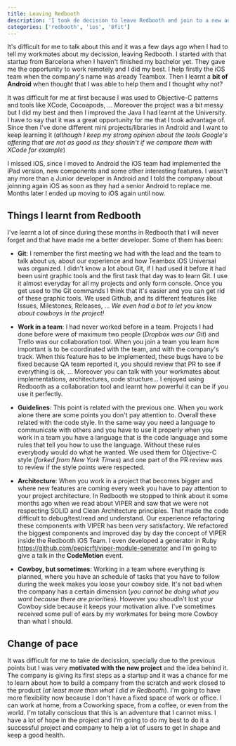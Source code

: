 ```yaml
---
title: Leaving Redbooth
description: 'I took de decision to leave Redbooth and join to a new adventure. I explain here the reasons, everything I learned from there and my expectations for 8fit'
categories: ['redbooth', 'ios', '8fit']
---
```


It's difficult for me to talk about this and it was a few days ago when I had to tell my workmates about my decission, leaving Redbooth. I started with that startup from Barcelona when I haven't finished my bachelor yet. They gave me the opportunity to work remotely and I did my best. I help firstly the iOS team when the company's name was aready Teambox. Then I learnt a **bit of Android** when thought that I was able to help them and I thought why not?

It was difficult for me at first because I was used to Objective-C patterns and tools like XCode, Cocoapods, ... Moreover the project was a bit messy but I did my best and then I improved the Java I had learnt at the University. I have to say that it was a great opportunity for me that I took advantage of. Since then I've done different mini projects/libraries in Android and I want to keep learning it (_although I keep my strong opinion about the tools Google's offering that are not as good as they shouln't if we compare them with XCode for example_)

I missed iOS, since I moved to Android the iOS team had implemented the iPad version, new components and some other interesting features. I wasn't any more than a Junior developer in Android and I told the company about joinning again iOS as soon as they had a senior Android to replace me. Months later I ended up moving to iOS again until now.

## Things I learnt from Redbooth

I've learnt a lot of since during these months in Redbooth that I will never forget and that have made me a better developer. Some of them has been:

- **Git**: I remember the first meeting we had with the lead and the team to talk about us, about our experience and how Teambox iOS Universal was organized. I didn't know a lot about Git, if I had used it before it had been usint graphic tools and the first task that day was to learn Git. I use it almost everyday for all my projects and only form console. Once you get used to the Git commands I think that it's easier and you can get rid of these graphic tools. We used Github, and its different features like Issues, Milestones, Releases, ... _We even had a bot to let you know about cowboys in the project!_

- **Work in a team**: I had never worked before in a team. Projects I had done before were of maximum two people (_Dropbox was our Git_) and Trello was our collaboration tool. When you join a team you learn how important is to be coordinated with the team, and with the company's track. When this feature has to be implemented, these bugs have to be fixed because QA team reported it, you should review that PR to see if everything is ok, ... Moreover you can talk with your workmates about implementations, architectures, code structure... I enjoyed using Redbooth as a collaboration tool and learnt how powerful it can be if you use it perfectly.

- **Guidelines**: This point is related with the previous one. When you work alone there are some points you don't pay attention to. Overall these related with the code style. In the same way you need a language to communicate with others and you have to use it properly when you work in a team you have a language that is the code language and some rules that tell you how to use the language. Without these rules everybody would do what he wanted. We used them for Objective-C style (_forked from New York Times_) and one part of the PR review was to review if the style points were respected.

- **Architecture**: When you work in a project that becomes bigger and where new features are coming every week you have to pay attention to your project architecture. In Redbooth we stopped to think about it some months ago when we read about VIPER and saw that we were not respecting SOLID and Clean Architecture principles. That made the code difficult to debug/test/read and understand. Our experience refactoring these components with VIPER has been very satisfactory. We refactored the biggest components and improved day by day the concept of VIPER inside the Redbooth iOS Team. I even developed a generator in Ruby https://github.com/pepicrft/viper-module-generator and I'm going to give a talk in the **CodeMotion** event.

- **Cowboy, but sometimes**: Working in a team where everything is planned, where you have an schedule of tasks that you have to follow during the week makes you loose your cowboy side. It's not bad when the company has a certain dimension (_you cannot be doing what you want because there are priorities_). However you shoudln't lost your Cowboy side because it keeps your motivation alive. I've sometimes received some pull of ears by my workmates for being more Cowboy than what I should.

## Change of pace

It was difficult for me to take de decission, specially due to the previous points but I was very **motivated with the new project** and the idea behind it. The company is giving its first steps as a startup and it was a chance for me to learn about how to build a company from the scratch and work closed to the product (_at least more than what I did in Redbooth_). I'm going to have more flexibility now because I don't have a fixed space of work or office. I can work at home, from a Coworking space, from a coffee, or even from the world. I'm totally conscious that this is an adventure that I cannot miss. I have a lot of hope in the project and I'm going to do my best to do it a successful project and company to help a lot of users to get in shape and keep a good health.
